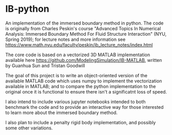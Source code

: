 # IB-python
An implementation of the immersed boundary method in python. The code is originally from Charles Peskin's course "Advanced Topics In Numerical Analysis: Immersed Boundary Method For Fluid Structure Interaction" (NYU, Spring 2019); for lecture notes and more information see https://www.math.nyu.edu/faculty/peskin/ib_lecture_notes/index.html

The core code is based on a vectorized 3D MATLAB implementation available here https://github.com/ModelingSimulation/IB-MATLAB, written by Guanhua Sun and Tristan Goodwill

The goal of this project is to write an object-oriented version of the available MATLAB code which uses numpy to implement the vectorization available in MATLAB; and to compare the python implementation to the original once it is functional to ensure there isn't a significatnt loss of speed. 

I also intend to include various jupyter notebooks intended to both benchmark the code and to provide an interactive way for those interested to learn more about the immersed boundary method. 

I also plan to include a penalty rigid body implementation, and possibly some other variations. 
